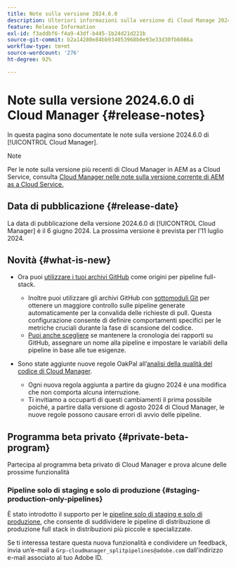 ```yaml
---
title: Note sulla versione 2024.6.0
description: Ulteriori informazioni sulla versione di Cloud Manage 2024.6.0.
feature: Release Information
exl-id: f3addbf6-f4a9-43df-b445-1b24d21d221b
source-git-commit: b2a14280e84bb934053968b0e93e33d30fb6086a
workflow-type: tm+mt
source-wordcount: '276'
ht-degree: 92%

---
```


# Note sulla versione 2024.6.0 di Cloud Manager {#release-notes}

In questa pagina sono documentate le note sulla versione 2024.6.0 di [!UICONTROL Cloud Manager].

>[!NOTE]
>
>Per le note sulla versione più recenti di Cloud Manager in AEM as a Cloud Service, consulta [Cloud Manager nelle note sulla versione corrente di AEM as a Cloud Service.](https://experienceleague.adobe.com/it/docs/experience-manager-cloud-service/content/release-notes/cloud-manager/current)

## Data di pubblicazione {#release-date}

La data di pubblicazione della versione 2024.6.0 di [!UICONTROL Cloud Manager] è il 6 giugno 2024. La prossima versione è prevista per l’11 luglio 2024.

## Novità {#what-is-new}

* Ora puoi [utilizzare i tuoi archivi GitHub](/help/managing-code/private-repositories.md) come origini per pipeline full-stack.

   * Inoltre puoi utilizzare gli archivi GitHub con [sottomoduli Git](/help/managing-code/git-submodules.md) per ottenere un maggiore controllo sulle pipeline generate automaticamente per la convalida delle richieste di pull. Questa configurazione consente di definire comportamenti specifici per le metriche cruciali durante la fase di scansione del codice.
   * [Puoi anche scegliere](/help/managing-code/github-check-config.md) se mantenere la cronologia dei rapporti su GitHub, assegnare un nome alla pipeline e impostare le variabili della pipeline in base alle tue esigenze.
* Sono state aggiunte nuove regole OakPal all’[analisi della qualità del codice di Cloud Manager](/help/using/custom-code-quality-rules.md#oakpal-ui-content-package).
   * Ogni nuova regola aggiunta a partire da giugno 2024 è una modifica che non comporta alcuna interruzione.
   * Ti invitiamo a occuparti di questi cambiamenti il prima possibile poiché, a partire dalla versione di agosto 2024 di Cloud Manager, le nuove regole possono causare errori di avvio delle pipeline.

## Programma beta privato {#private-beta-program}

Partecipa al programma beta privato di Cloud Manager e prova alcune delle prossime funzionalità

### Pipeline solo di staging e solo di produzione {#staging-production-only-pipelines}

È stato introdotto il supporto per le [pipeline solo di staging e solo di produzione](/help/using/stage-prod-only.md), che consente di suddividere le pipeline di distribuzione di produzione full stack in distribuzioni più piccole e specializzate.

Se ti interessa testare questa nuova funzionalità e condividere un feedback, invia un’e-mail a `Grp-cloudmanager_splitpipelines@adobe.com` dall’indirizzo e-mail associato al tuo Adobe ID.
